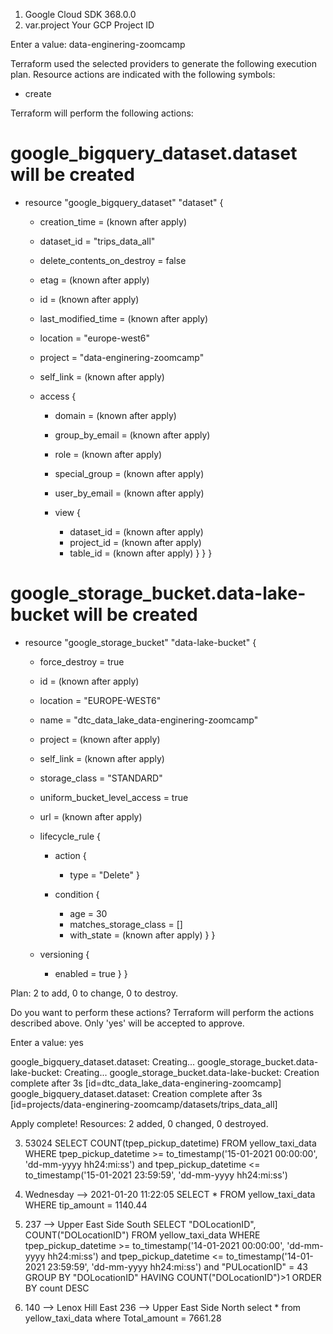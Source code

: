 1. Google Cloud SDK 368.0.0
2. var.project
  Your GCP Project ID

  Enter a value: data-enginering-zoomcamp


Terraform used the selected providers to generate the following execution plan. Resource actions are indicated with the
following symbols:
  + create

Terraform will perform the following actions:

  # google_bigquery_dataset.dataset will be created
  + resource "google_bigquery_dataset" "dataset" {
      + creation_time              = (known after apply)
      + dataset_id                 = "trips_data_all"
      + delete_contents_on_destroy = false
      + etag                       = (known after apply)
      + id                         = (known after apply)
      + last_modified_time         = (known after apply)
      + location                   = "europe-west6"
      + project                    = "data-enginering-zoomcamp"
      + self_link                  = (known after apply)

      + access {
          + domain         = (known after apply)
          + group_by_email = (known after apply)
          + role           = (known after apply)
          + special_group  = (known after apply)
          + user_by_email  = (known after apply)

          + view {
              + dataset_id = (known after apply)
              + project_id = (known after apply)
              + table_id   = (known after apply)
            }
        }
    }

  # google_storage_bucket.data-lake-bucket will be created
  + resource "google_storage_bucket" "data-lake-bucket" {
      + force_destroy               = true
      + id                          = (known after apply)
      + location                    = "EUROPE-WEST6"
      + name                        = "dtc_data_lake_data-enginering-zoomcamp"
      + project                     = (known after apply)
      + self_link                   = (known after apply)
      + storage_class               = "STANDARD"
      + uniform_bucket_level_access = true
      + url                         = (known after apply)

      + lifecycle_rule {
          + action {
              + type = "Delete"
            }

          + condition {
              + age                   = 30
              + matches_storage_class = []
              + with_state            = (known after apply)
            }
        }

      + versioning {
          + enabled = true
        }
    }

Plan: 2 to add, 0 to change, 0 to destroy.

Do you want to perform these actions?
  Terraform will perform the actions described above.
  Only 'yes' will be accepted to approve.

  Enter a value: yes

google_bigquery_dataset.dataset: Creating...
google_storage_bucket.data-lake-bucket: Creating...
google_storage_bucket.data-lake-bucket: Creation complete after 3s [id=dtc_data_lake_data-enginering-zoomcamp]
google_bigquery_dataset.dataset: Creation complete after 3s [id=projects/data-enginering-zoomcamp/datasets/trips_data_all]

Apply complete! Resources: 2 added, 0 changed, 0 destroyed.

3. 53024
SELECT COUNT(tpep_pickup_datetime)
FROM yellow_taxi_data
WHERE tpep_pickup_datetime >= to_timestamp('15-01-2021 00:00:00', 'dd-mm-yyyy hh24:mi:ss')
  and tpep_pickup_datetime <= to_timestamp('15-01-2021 23:59:59', 'dd-mm-yyyy hh24:mi:ss')

4. Wednesday --> 2021-01-20 11:22:05
SELECT *
FROM yellow_taxi_data
WHERE tip_amount = 1140.44

5.  237 --> Upper East Side South
SELECT "DOLocationID", COUNT("DOLocationID")
FROM yellow_taxi_data
WHERE tpep_pickup_datetime >= to_timestamp('14-01-2021 00:00:00', 'dd-mm-yyyy hh24:mi:ss')
  and tpep_pickup_datetime <= to_timestamp('14-01-2021 23:59:59', 'dd-mm-yyyy hh24:mi:ss')
  and "PULocationID" = 43
GROUP BY "DOLocationID"
HAVING COUNT("DOLocationID")>1
ORDER BY count DESC

6. 140 --> Lenox Hill East 236 --> Upper East Side North
select *
from yellow_taxi_data
where Total_amount = 7661.28
